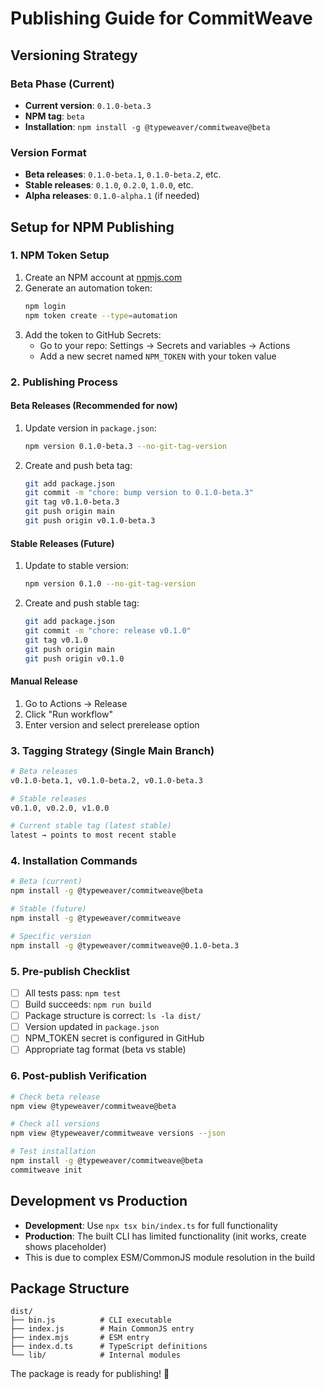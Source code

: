 # Publishing Guide for CommitWeave

## Versioning Strategy

### Beta Phase (Current)
- **Current version**: `0.1.0-beta.3`
- **NPM tag**: `beta`
- **Installation**: `npm install -g @typeweaver/commitweave@beta`

### Version Format
- **Beta releases**: `0.1.0-beta.1`, `0.1.0-beta.2`, etc.
- **Stable releases**: `0.1.0`, `0.2.0`, `1.0.0`, etc.
- **Alpha releases**: `0.1.0-alpha.1` (if needed)

## Setup for NPM Publishing

### 1. NPM Token Setup
1. Create an NPM account at [npmjs.com](https://npmjs.com)
2. Generate an automation token:
   ```bash
   npm login
   npm token create --type=automation
   ```
3. Add the token to GitHub Secrets:
   - Go to your repo: Settings → Secrets and variables → Actions
   - Add a new secret named `NPM_TOKEN` with your token value

### 2. Publishing Process

#### Beta Releases (Recommended for now)
1. Update version in `package.json`:
   ```bash
   npm version 0.1.0-beta.3 --no-git-tag-version
   ```
2. Create and push beta tag:
   ```bash
   git add package.json
   git commit -m "chore: bump version to 0.1.0-beta.3"
   git tag v0.1.0-beta.3
   git push origin main
   git push origin v0.1.0-beta.3
   ```

#### Stable Releases (Future)
1. Update to stable version:
   ```bash
   npm version 0.1.0 --no-git-tag-version
   ```
2. Create and push stable tag:
   ```bash
   git add package.json
   git commit -m "chore: release v0.1.0"
   git tag v0.1.0
   git push origin main
   git push origin v0.1.0
   ```

#### Manual Release
1. Go to Actions → Release
2. Click "Run workflow"
3. Enter version and select prerelease option

### 3. Tagging Strategy (Single Main Branch)
```bash
# Beta releases
v0.1.0-beta.1, v0.1.0-beta.2, v0.1.0-beta.3

# Stable releases  
v0.1.0, v0.2.0, v1.0.0

# Current stable tag (latest stable)
latest → points to most recent stable
```

### 4. Installation Commands
```bash
# Beta (current)
npm install -g @typeweaver/commitweave@beta

# Stable (future)
npm install -g @typeweaver/commitweave

# Specific version
npm install -g @typeweaver/commitweave@0.1.0-beta.3
```

### 5. Pre-publish Checklist
- [ ] All tests pass: `npm test`
- [ ] Build succeeds: `npm run build`
- [ ] Package structure is correct: `ls -la dist/`
- [ ] Version updated in `package.json`
- [ ] NPM_TOKEN secret is configured in GitHub
- [ ] Appropriate tag format (beta vs stable)

### 6. Post-publish Verification
```bash
# Check beta release
npm view @typeweaver/commitweave@beta

# Check all versions
npm view @typeweaver/commitweave versions --json

# Test installation
npm install -g @typeweaver/commitweave@beta
commitweave init
```

## Development vs Production

- **Development**: Use `npx tsx bin/index.ts` for full functionality
- **Production**: The built CLI has limited functionality (init works, create shows placeholder)
- This is due to complex ESM/CommonJS module resolution in the build

## Package Structure
```
dist/
├── bin.js          # CLI executable
├── index.js        # Main CommonJS entry
├── index.mjs       # ESM entry
├── index.d.ts      # TypeScript definitions
└── lib/            # Internal modules
```

The package is ready for publishing! 🚀
